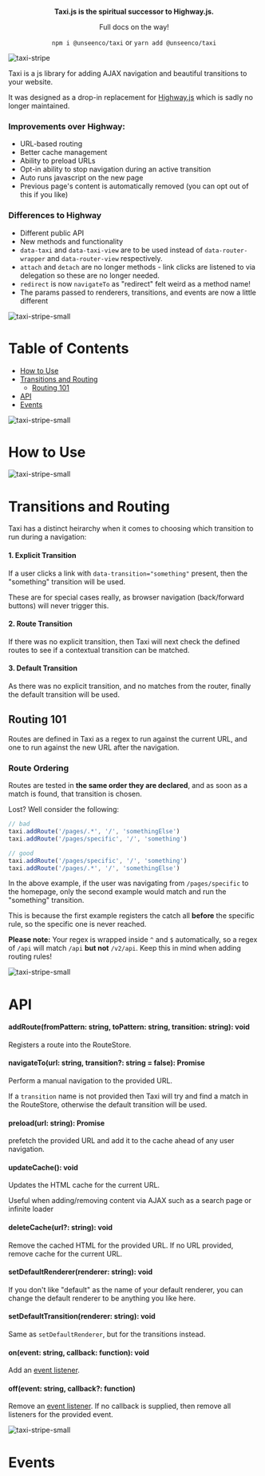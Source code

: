 
<p align="center"><strong>Taxi.js is the spiritual successor to Highway.js.</strong></p>

<p align="center">Full docs on the way!</p>

<p align="center">
  <code>npm i @unseenco/taxi</code> or <code>yarn add @unseenco/taxi</code>
</p>


![taxi-stripe](https://user-images.githubusercontent.com/3481634/162572869-c07f1daf-4dd9-4a37-8644-a4bb070d2603.png)

Taxi is a js library for adding AJAX navigation and beautiful transitions to your website. 

It was designed as a drop-in replacement for [Highway.js](https://github.com/Dogstudio/highway) which is sadly no longer maintained.

### Improvements over Highway:

* URL-based routing
* Better cache management
* Ability to preload URLs
* Opt-in ability to stop navigation during an active transition
* Auto runs javascript on the new page
* Previous page's content is automatically removed (you can opt out of this if you like)


### Differences to Highway
* Different public API
* New methods and functionality
* `data-taxi` and `data-taxi-view` are to be used instead of `data-router-wrapper` and `data-router-view` respectively.
* `attach` and `detach` are no longer methods - link clicks are listened to via delegation so these are no longer needed.
* `redirect` is now `navigateTo` as "redirect" felt weird as a method name!
* The params passed to renderers, transitions, and events are now a little different

![taxi-stripe-small](https://user-images.githubusercontent.com/3481634/162580572-fc741cec-2fee-4704-87fb-a2773fd6f0eb.png)
# Table of Contents
* [How to Use](#how-to-use)
* [Transitions and Routing](#transitions-and-routing)
  * [Routing 101](#routing-101)
* [API](#api)
* [Events](#events)


![taxi-stripe-small](https://user-images.githubusercontent.com/3481634/162580572-fc741cec-2fee-4704-87fb-a2773fd6f0eb.png)
# How to Use



![taxi-stripe-small](https://user-images.githubusercontent.com/3481634/162580572-fc741cec-2fee-4704-87fb-a2773fd6f0eb.png)
# Transitions and Routing

Taxi has a distinct heirarchy when it comes to choosing which transition to run during a navigation:

#### 1. Explicit Transition
If a user clicks a link with `data-transition="something"` present, then the "something" transition will be used. 

These are for special cases really, as browser navigation (back/forward buttons) will never trigger this.

#### 2. Route Transition
If there was no explicit transition, then Taxi will next check the defined routes to see if a contextual transition can be matched.

#### 3. Default Transition
As there was no explicit transition, and no matches from the router, finally the default transition will be used.

## Routing 101
Routes are defined in Taxi as a regex to run against the current URL, and one to run against the new URL after the navigation.

### Route Ordering
Routes are tested in **the same order they are declared**, and as soon as a match is found, that transition is chosen.


Lost? Well consider the following:

```js
// bad
taxi.addRoute('/pages/.*', '/', 'somethingElse')
taxi.addRoute('/pages/specific', '/', 'something')

// good
taxi.addRoute('/pages/specific', '/', 'something')
taxi.addRoute('/pages/.*', '/', 'somethingElse')
```

In the above example, if the user was navigating from `/pages/specific` to the homepage, only the second example would match and run the "something" transition.

This is because the first example registers the catch all **before** the specific rule, so the specific one is never reached.


**Please note:** Your regex is wrapped inside `^` and `$` automatically, so a regex of `/api` will match `/api` **but not** `/v2/api`. Keep this in mind when adding routing rules!


![taxi-stripe-small](https://user-images.githubusercontent.com/3481634/162580572-fc741cec-2fee-4704-87fb-a2773fd6f0eb.png)
# API

#### addRoute(fromPattern: string, toPattern: string, transition: string): void
Registers a route into the RouteStore.

#### navigateTo(url: string, transition?: string = false): Promise
Perform a manual navigation to the provided URL.

If a `transition` name is not provided then Taxi will try and find a match in the RouteStore, otherwise the default transition will be used.

#### preload(url: string): Promise
prefetch the provided URL and add it to the cache ahead of any user navigation.

#### updateCache(): void
Updates the HTML cache for the current URL.

Useful when adding/removing content via AJAX such as a search page or infinite loader

#### deleteCache(url?: string): void
Remove the cached HTML for the provided URL. If no URL provided, remove cache for the current URL.

#### setDefaultRenderer(renderer: string): void
If you don't like "default" as the name of your default renderer, you can change the default renderer to be anything you like here.

#### setDefaultTransition(renderer: string): void
Same as `setDefaultRenderer`, but for the transitions instead.

#### on(event: string, callback: function): void
Add an [event listener](#events).

#### off(event: string, callback?: function)
Remove an [event listener](#events). If no callback is supplied, then remove all listeners for the provided event.


![taxi-stripe-small](https://user-images.githubusercontent.com/3481634/162580572-fc741cec-2fee-4704-87fb-a2773fd6f0eb.png)

# Events
